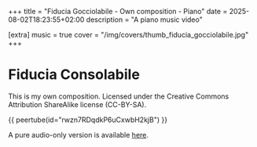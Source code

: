 +++
title = "Fiducia Gocciolabile - Own composition - Piano"
date = 2025-08-02T18:23:55+02:00
description = "A piano music video"

[extra]
music = true
cover = "/img/covers/thumb_fiducia_gocciolabile.jpg"
+++

# Fiducia Consolabile 

This is my own composition. Licensed under the Creative Commons Attribution ShareAlike license (CC-BY-SA). 

{{ peertube(id="rwzn7RDqdkP6uCxwbH2kjB") }}

A pure audio-only version is available [here](/media/fiducia_gocciolabile.opus).

